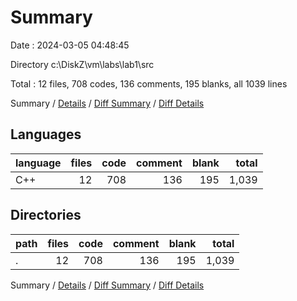 # Summary

Date : 2024-03-05 04:48:45

Directory c:\\DiskZ\\vm\\labs\\lab1\\src

Total : 12 files,  708 codes, 136 comments, 195 blanks, all 1039 lines

Summary / [Details](details.md) / [Diff Summary](diff.md) / [Diff Details](diff-details.md)

## Languages
| language | files | code | comment | blank | total |
| :--- | ---: | ---: | ---: | ---: | ---: |
| C++ | 12 | 708 | 136 | 195 | 1,039 |

## Directories
| path | files | code | comment | blank | total |
| :--- | ---: | ---: | ---: | ---: | ---: |
| . | 12 | 708 | 136 | 195 | 1,039 |

Summary / [Details](details.md) / [Diff Summary](diff.md) / [Diff Details](diff-details.md)